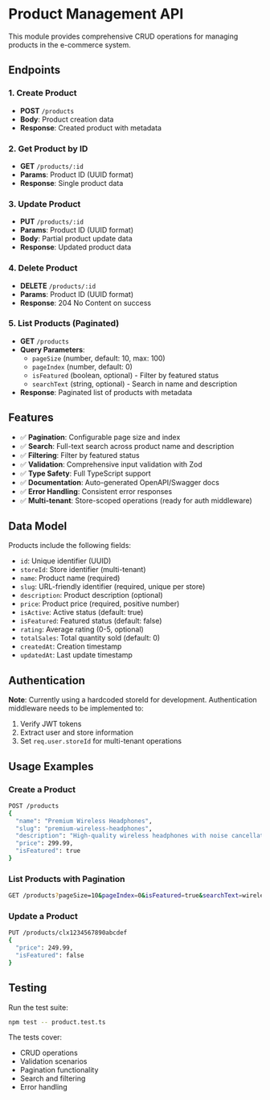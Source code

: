 # Product Management API

This module provides comprehensive CRUD operations for managing products in the e-commerce system.

## Endpoints

### 1. Create Product

- **POST** `/products`
- **Body**: Product creation data
- **Response**: Created product with metadata

### 2. Get Product by ID

- **GET** `/products/:id`
- **Params**: Product ID (UUID format)
- **Response**: Single product data

### 3. Update Product

- **PUT** `/products/:id`
- **Params**: Product ID (UUID format)
- **Body**: Partial product update data
- **Response**: Updated product data

### 4. Delete Product

- **DELETE** `/products/:id`
- **Params**: Product ID (UUID format)
- **Response**: 204 No Content on success

### 5. List Products (Paginated)

- **GET** `/products`
- **Query Parameters**:
  - `pageSize` (number, default: 10, max: 100)
  - `pageIndex` (number, default: 0)
  - `isFeatured` (boolean, optional) - Filter by featured status
  - `searchText` (string, optional) - Search in name and description
- **Response**: Paginated list of products with metadata

## Features

- ✅ **Pagination**: Configurable page size and index
- ✅ **Search**: Full-text search across product name and description
- ✅ **Filtering**: Filter by featured status
- ✅ **Validation**: Comprehensive input validation with Zod
- ✅ **Type Safety**: Full TypeScript support
- ✅ **Documentation**: Auto-generated OpenAPI/Swagger docs
- ✅ **Error Handling**: Consistent error responses
- ✅ **Multi-tenant**: Store-scoped operations (ready for auth middleware)

## Data Model

Products include the following fields:

- `id`: Unique identifier (UUID)
- `storeId`: Store identifier (multi-tenant)
- `name`: Product name (required)
- `slug`: URL-friendly identifier (required, unique per store)
- `description`: Product description (optional)
- `price`: Product price (required, positive number)
- `isActive`: Active status (default: true)
- `isFeatured`: Featured status (default: false)
- `rating`: Average rating (0-5, optional)
- `totalSales`: Total quantity sold (default: 0)
- `createdAt`: Creation timestamp
- `updatedAt`: Last update timestamp

## Authentication

**Note**: Currently using a hardcoded storeId for development. Authentication middleware needs to be implemented to:

1. Verify JWT tokens
2. Extract user and store information
3. Set `req.user.storeId` for multi-tenant operations

## Usage Examples

### Create a Product

```bash
POST /products
{
  "name": "Premium Wireless Headphones",
  "slug": "premium-wireless-headphones",
  "description": "High-quality wireless headphones with noise cancellation",
  "price": 299.99,
  "isFeatured": true
}
```

### List Products with Pagination

```bash
GET /products?pageSize=10&pageIndex=0&isFeatured=true&searchText=wireless
```

### Update a Product

```bash
PUT /products/clx1234567890abcdef
{
  "price": 249.99,
  "isFeatured": false
}
```

## Testing

Run the test suite:

```bash
npm test -- product.test.ts
```

The tests cover:

- CRUD operations
- Validation scenarios
- Pagination functionality
- Search and filtering
- Error handling
